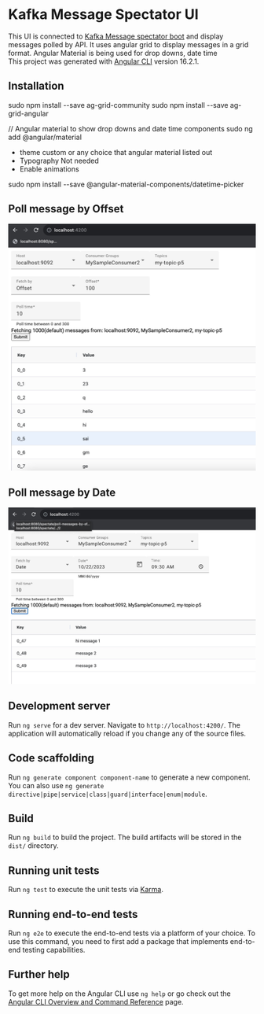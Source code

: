 # Kafka Message Spectator UI

This UI is connected to <a href="https://github.com/kotari4u/kafka-message-spectator/blob/phase-1/kafka-message-spectate-boot/README.md">Kafka Message spectator boot</a>
and display messages polled by API. It uses angular grid to display messages in a grid format. Angular Material is being used for drop downs, date time
<br/>
This project was generated with [Angular CLI](https://github.com/angular/angular-cli) version 16.2.1.

## Installation
sudo npm install --save ag-grid-community
sudo npm install --save ag-grid-angular

// Angular material to show drop downs and date time components
sudo ng add @angular/material
  -  theme custom or any choice that angular material listed out
  -  Typography Not needed
  -  Enable animations

sudo npm install --save  @angular-material-components/datetime-picker

## Poll message by Offset

![Screenshot](images/Poll_by_offset.jpeg)

## Poll message by Date

![Screenshot](images/Poll_by_Date.jpeg)

## Development server

Run `ng serve` for a dev server. Navigate to `http://localhost:4200/`. The application will automatically reload if you change any of the source files.

## Code scaffolding

Run `ng generate component component-name` to generate a new component. You can also use `ng generate directive|pipe|service|class|guard|interface|enum|module`.

## Build

Run `ng build` to build the project. The build artifacts will be stored in the `dist/` directory.

## Running unit tests

Run `ng test` to execute the unit tests via [Karma](https://karma-runner.github.io).

## Running end-to-end tests

Run `ng e2e` to execute the end-to-end tests via a platform of your choice. To use this command, you need to first add a package that implements end-to-end testing capabilities.

## Further help

To get more help on the Angular CLI use `ng help` or go check out the [Angular CLI Overview and Command Reference](https://angular.io/cli) page.
